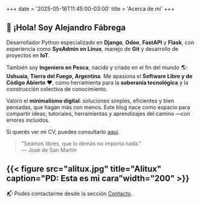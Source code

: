 +++
date = '2025-05-16T11:45:00-03:00'
title = 'Acerca de mí'
+++

## 👋 ¡Hola! Soy Alejandro Fábrega

Desarrollador Python especializado en **Django**, **Odoo**, **FastAPI** y **Flask**, con experiencia como **SysAdmin en Linux**, manejo de **Git** y desarrollo de proyectos en **IoT**.

También soy **Ingeniero en Pesca**, nacido y criado en el fin del mundo 🌎: **Ushuaia, Tierra del Fuego, Argentina**. Me apasiona el **Software Libre y de Código Abierto** ❤️, como herramienta para la **soberanía tecnológica** y la construcción colectiva de conocimiento.

Valoro el **minimalismo digital**: soluciones simples, eficientes y bien pensadas, que hagan más con menos. Este blog nace como espacio para compartir ideas, tutoriales, herramientas y aprendizajes del camino —con errores incluidos.

Si querés ver mi CV, puedes consultarlo [aquí](/cv).
> "Seamos libres, que lo demás no importa nada."  
> — José de San Martín

{{< figure src="alitux.jpg" title="Alitux" caption="PD: Esta es mi cara"width="200" >}}
---

📬 Podés contactarme desde la sección [Contacto](/contacto).

